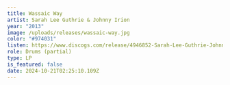 ```yaml
---
title: Wassaic Way
artist: Sarah Lee Guthrie & Johnny Irion
year: "2013"
image: /uploads/releases/wassaic-way.jpg
color: "#974031"
listen: https://www.discogs.com/release/4946852-Sarah-Lee-Guthrie-Johnny-Irion-Wassaic-Way
role: Drums (partial)
type: LP
is_featured: false
date: 2024-10-21T02:25:10.109Z
---
```

